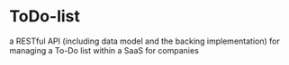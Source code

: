 # ToDo-list
a RESTful API (including data model and the backing implementation) for  managing a To-Do list within a SaaS for companies
